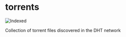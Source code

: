 torrents 
========
![Indexed](https://img.shields.io/badge/indexed-235771-blue)

Collection of torrent files discovered in the DHT network
